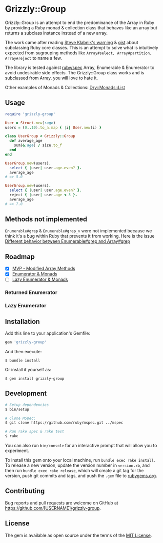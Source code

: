 # Grizzly::Group

Grizzly::Group is an attempt to end the predominance of the Array in Ruby by providing a Ruby monad & collection class that behaves like an array but returns a subclass instance instead of a new array.

The work came after reading [Steve Klabnik's warning](https://steveklabnik.com/writing/beware-subclassing-ruby-core-classes) & [gist](https://gist.github.com/steveklabnik/6071687) about subclassing Ruby core classes. This is an attempt to solve what is intuitively expected from sugrouping methods like `Array#select, Array#partition, Array#reject` to name a few.

The library is tested against [ruby/spec](https://github.com/ruby/spec) Array, Enumerable & Enumerator to avoid undesirable side effects. The Grizzly::Group class works and is subclassed from Array, you will love to hate it.

Other examples of Monads & Collections: [Dry::Monads::List](https://dry-rb.org/gems/dry-monads/1.3/list/)

## Usage

```ruby
require 'grizzly-group'

User = Struct.new(:age)
users = (0..10).to_a.map { |i| User.new(i) }

class UserGroup < Grizzly::Group
  def average_age
    sum(&:age) / size.to_f
  end
end

UserGroup.new(users).
  select { |user| user.age.even? }.
  average_age
# => 5.0

UserGroup.new(users).
  select { |user| user.age.even? }.
  reject { |user| user.age < 3 }.
  average_age
# => 7.0
```

## Methods not implemented

`Enumerable#grep` & `Enumerable#grep_v` were not implemented because we think it's a bug within Ruby that prevents it from working. Here is the issue
[Different behavior between Enumerable#grep and Array#grep
](https://github.com/AlexB52/grizzly-group/issues/8)

## Roadmap

- [X] [MVP - Modified Array Methods](https://github.com/AlexB52/grizzly-group/issues/3)
- [X] [Enumerator & Monads](https://github.com/AlexB52/grizzly-group/issues/1)
- [ ] [Lazy Enumerator & Monads](https://github.com/AlexB52/grizzly-group/issues/2)

### Returned Enumerator

### Lazy Enumerator

## Installation

Add this line to your application's Gemfile:

```ruby
gem 'grizzly-group'
```

And then execute:

    $ bundle install

Or install it yourself as:

    $ gem install grizzly-group

## Development

```bash
# Setup dependencies
$ bin/setup

# Clone MSpec:
$ git clone https://github.com/ruby/mspec.git ../mspec

# Run rake spec & rake test
$ rake
```


You can also run `bin/console` for an interactive prompt that will allow you to experiment.

To install this gem onto your local machine, run `bundle exec rake install`. To release a new version, update the version number in `version.rb`, and then run `bundle exec rake release`, which will create a git tag for the version, push git commits and tags, and push the `.gem` file to [rubygems.org](https://rubygems.org).


## Contributing

Bug reports and pull requests are welcome on GitHub at https://github.com/[USERNAME]/grizzly-group.


## License

The gem is available as open source under the terms of the [MIT License](https://opensource.org/licenses/MIT).
